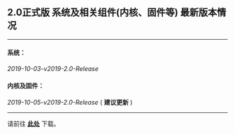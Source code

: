 ## 2.0正式版 系统及相关组件(内核、固件等) 最新版本情况

----

#### 系统：

*2019-10-03-v2019-2.0-Release*

#### 内核及固件：

*2019-10-05-v2019-2.0-Release* ( **建议更新** )

----

请前往 **[此处](./README.md#6%E4%B8%8B%E8%BD%BD%E5%9C%B0%E5%9D%80)** 下载。
